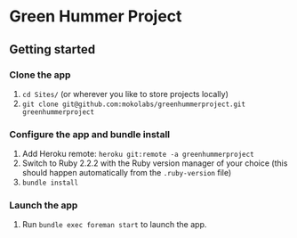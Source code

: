 Green Hummer Project
====================

## Getting started

### Clone the app
1. `cd Sites/` (or wherever you like to store projects locally)
2. `git clone git@github.com:mokolabs/greenhummerproject.git greenhummerproject`

### Configure the app and bundle install
1. Add Heroku remote: `heroku git:remote -a greenhummerproject`
2. Switch to Ruby 2.2.2 with the Ruby version manager of your choice (this
should happen automatically from the `.ruby-version` file)
3. `bundle install`

### Launch the app
1. Run `bundle exec foreman start` to launch the app.
